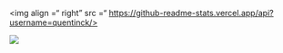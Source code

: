 <img align =“ right” src =“ https://github-readme-stats.vercel.app/api?username=quentinck/>

![](https://visitor-badge.glitch.me/badge?page_id=quentinck.readme)
